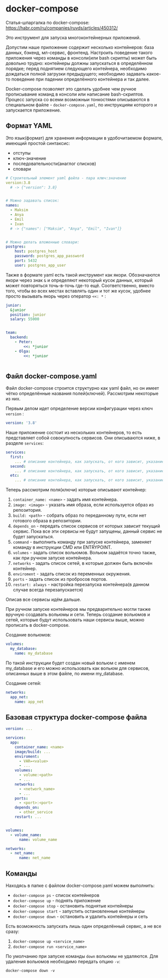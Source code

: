 # docker-compose
Статья-шпаргалка по docker-compose: https://habr.com/ru/companies/ruvds/articles/450312/

Это инструмент для запуска многоконтейнерных приложений. 

Допустим наше приложение содержит несколько контейнеров: база данных, бэкенд, мл-сервис, фронтенд. Настроить поведение такого приложения через команды в консоли(или bash скрипты) может быть довольно трудно: контейнеры должны запускаться в определённом порядке; перед поднятием следующего контейнера, необходимо дождаться полной загрузки предыдущего; необходимо задавать какое-то поведение при падении определённого контейнера и так далее.

Docker-compose позволяет это сделать удобнее чем ручное прописывание команд в консоли или написание bash-скриптов. Процесс запуска со всеми возможныи тонкостями описываются в специальном файле - `docker-compose.yaml`, по инструкциям которого и запускается приложение.

## Формат YAML
Это язык(формат) для хранения информации в удобочитаемом формате, имеющий простой синтаксис:
- отступы
- ключ-значение
- последовательности(анаглог списков)
- словари

```yaml
# Строительный элемент yaml файла - пара ключ:значение
version:3.8
  # -> {"version": 3.8}


# Можно задавать список:
names:
  - Maksim
  - Anya
  - Emil
  - Ivan
  # -> {"names": ["Maksim", "Anya", "Emil", "Ivan"]}


# Можно делать вложенные словари:
postgres:
    host: postgres_host
    password: postgres_app_password
    port: 5432
    user: postgres_app_user
```

Также в формате yaml есть такой инструмент как якори. Обозначаются якори через знак `&` и определяют некоторый кусок данных, который может повторяться точь-в-точь где-то ещё. Соответственно, вместо того, чтобы во всех местах вставлять один и тот же кусок, удобнее просто вызывать якорь через оператор `<<: *` :
```yaml
junior:
  &junior
  position: junior
  salary: 55000


team:
  backend:
    - Peter:
        <<: *junior
    - Olga:
        <<: *junior
  
```


## Файл docker-compose.yaml
Файл docker-compose строится структурно как yaml файл, но он имеет чётко определённые названия полей(ключей). Рассмотрим некоторые из них. 

Первым делом идет определение версии конфигурации через ключ `version` : 
```yaml 
version: '3.8'
```

Наше приложение состоит из нескольких контейнеров, то есть представляет собой совокупность сервисов. Они описываются ниже, в разделе `services`:
```yaml
services:
  first:
    ... # описание контейнера, как запускать, от кого зависит, указание вольюмов и тд.
  second:
    ... # описание контейнера, как запускать, от кого зависит, указание вольюмов и тд.
  etc:
    ... # описание контейнера, как запускать, от кого зависит, указание вольюмов и тд.
```

Теперь рассмотрим поля(ключи) которые описывают контейнер:
1. `container_name: <name>` - задать имя контейнера.
2. `image: <image>` - указать имя образа, если используется образ из репозитория.
3. `build: <path>` - собрать образ по переданному пути, если нет готового образа в репозитории.
4. `depends_on` - передать список сервисов от которых зависит текущий сервис. Пока все эти сервисы не будут запущены, данный сервис не будет запускаться.
5. `command` - выполнить команду при запуске контейнера, заменяет команду в инструкции CMD или ENTRYPOINT.
6. `volumes` - задать список вольюмов. Вольюм задаётся точно также, как при ручном запуске контейнера.
7. `networks` - задать список сетей, в которые должен быть включён контейнер.
8. `enviroment` - задать список из переменных окружения.
9. `ports` - задать список из пробросов портов.
10. `restart: always` - настройка перезапуска контейнера(в данном случае всегда перезапускается)


Описав все сервисы идём дальше. 

При ручном запуске контейнеров мы предварительно могли также вручную создавать вольюмы и сети. Теперь создание вольюмов и сетей, которые будут использовать наши сервисы выше, можно прописать в docker-compose.

Создание вольюмов:
```yaml
volumes:
  my_database:
    name: my_database
```
По такой инструкции будет создан новый вольюм с именем my_database и его можно использовать как вольюм для сервисов, описанных выше в этом файле, по имени my_database.

Создание сетей:
```yaml
networks:
  app_net:
    name: app_net
```

## Базовая структура docker-compose файла
```yaml
version: ...

services:
  app:
    container_name: <name>
    image/build: ...
    enviroment:
      - VAR=<value>
      - ...
    volumes:
      - volume:<path>
      - ...
    networks:
      - <network_name>
      - ...
    ports:
      - <port>:<port>
    depends_on:
      - other_service
    restart: ...


volumes:
  - volume_name:
      name: volume_name

networks:
  - net_name:
      name: net_name
```

## Команды 
Находясь в папке с файлом docker-compose.yaml можем выполнить:
- `docker-compose ps` - список контейнеров
- `docker-compose up` - поднять приложение
- `docker-compose stop` - остановить поднятые контейнеры
- `docker-compose start` - запустить остановленные контейнеры
- `docker-compose down` - остановить и удалить контейнеры и сеть


Есть возможность запускать лишь один определённый сервис, а не все сразу:

1) `docker-compose up <service_name>`
2) `docker-compose run <service_name>`


По умолчанию при запуске команды `down` вольюмы не удаляются. Для удаления вольюмов необходимо передать опцию `-v`: 

`docker-compose down -v`
